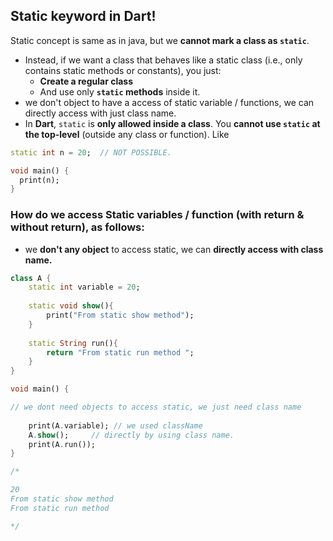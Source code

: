 ## S**tatic** keyword in Dart!

Static concept is same as in java, but we  **cannot mark a class as `static`**.

- Instead, if we want a class that behaves like a static class (i.e., only contains static methods or constants), you just:
    - **Create a regular class**
    - And use only **`static` methods**  inside it.
- we don't object to have a access of static variable / functions, we can directly access with just class name.
- In **Dart**, `static` is **only allowed inside a class**. You **cannot use `static` at the top-level** (outside any class or function). Like

```dart
static int n = 20;  // NOT POSSIBLE.

void main() {
  print(n);
}
```

### How do we **access Static variables /  function** (with return & without return), as follows:

- we **don't any object** to access static, we can **directly access with class name.**

```dart
class A {
    static int variable = 20;
    
    static void show(){
        print("From static show method");
    }
    
    static String run(){
        return "From static run method ";
    }
}

void main() {

// we dont need objects to access static, we just need class name
    
    print(A.variable); // we used className
    A.show();     // directly by using class name.
    print(A.run());
}

/*

20
From static show method
From static run method

*/
```
